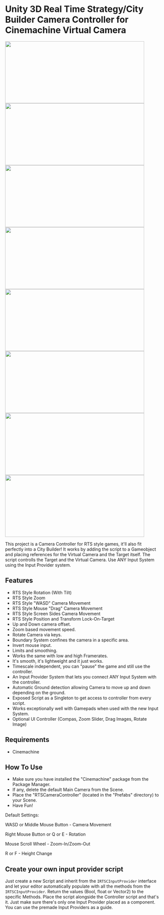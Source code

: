 # Unity 3D Real Time Strategy/City Builder Camera Controller for Cinemachine Virtual Camera

<img src="/Preview/1.gif" width="450" height="200"><img src="/Preview/2.gif" width="450" height="200">
<img src="/Preview/5.gif" width="450" height="200"><img src="/Preview/6.png" width="450" height="200">
<img src="/Preview/7.gif" width="450" height="200"><img src="/Preview/8.png" width="450" height="200">
<img src="/Preview/3.gif" width="450" height="200"><img src="/Preview/4.png" width="450" height="200">

This project is a Camera Controller for RTS style games, it'll also fit perfectly into a City Builder!
It works by adding the script to a Gameobject and placing references for the Virtual Camera and the Target itself.
The script controlls the Target and the Virtual Camera. Use ANY Input System using the Input Provider system.

## Features
* RTS Style Rotation (With Tilt)
* RTS Style Zoom
* RTS Style "WASD" Camera Movement
* RTS Style Mouse "Drag" Camera Movement
* RTS Style Screen Sides Camera Movement
* RTS Style Position and Transform Lock-On-Target
* Up and Down camera offset.
* Zoom based movement speed.
* Rotate Camera via keys.
* Boundary System confines the camera in a specific area.
* Invert mouse input.
* Limits and smoothing.
* Works the same with low and high Framerates.
* It's smooth, it's lightweight and it just works.
* Timescale independent, you can "pause" the game and still use the controller.
* An Input Provider System that lets you connect ANY Input System with the controller.
* Automatic Ground detection allowing Camera to move up and down depending on the ground.
* Exposed Script as a Singleton to get access to controller from every script.
* Works exceptionally well with Gamepads when used with the new Input System.
* Optional UI Controller (Compas, Zoom Slider, Drag Images, Rotate Image)

## Requirements
* Cinemachine

## How To Use
* Make sure you have installed the "Cinemachine" package from the Package Manager.
* If any, delete the default Main Camera from the Scene.
* Place the "RTSCameraController" (located in the "Prefabs" directory) to your Scene.
* Have Fun!

Default Settings:

WASD or Middle Mouse Button - Camera Movement

Right Mouse Button or Q or E - Rotation

Mouse Scroll Wheel - Zoom-In/Zoom-Out

R or F - Height Change

## Create your own input provider script
Just create a new Script and inherit from the  ```IRTSCInputProvider``` interface and let your editor automatically populate with all the methods from the ```IRTSCInputProvider```.
Return the values (Bool, float or Vector2) to the specific Methods.
Place the script alongside the Controller script and that's it.
Just make sure there's only one Input Provider placed as a component.
You can use the premade Input Providers as a guide.
